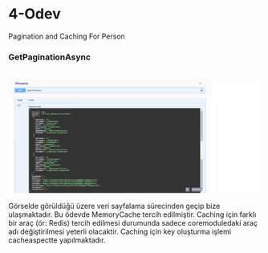 ﻿# 4-Odev

Pagination and Caching For Person

### GetPaginationAsync 

<br/>

<img src="https://github.com/215-Protein-NET-Bootcamp/4-odev-Trkrkrl/blob/main/AuthManagement/Images/get-paginated.png">

<br/>

Görselde görüldüğü üzere veri sayfalama sürecinden geçip bize ulaşmaktadır.
Bu ödevde MemoryCache tercih edilmiştir.
Caching için farklı bir araç (ör: Redis) tercih edilmesi durumunda sadece coremoduledaki araç adı değiştirilmesi yeterli olacaktir.
Caching için key oluşturma işlemi cacheaspectte yapılmaktadır.


